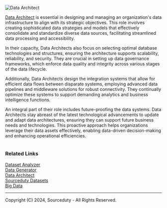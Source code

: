 ![Data Architect](https://github.com/sourceduty/Data_Architect/assets/123030236/599ae650-24d8-40ee-ac95-aaa28af5af7f)

[Data Architect](https://chatgpt.com/g/g-3gpIHu1BY-data-architect) is essential in designing and managing an organization's data infrastructure to align with its strategic objectives. This role involves creating sophisticated data strategies and models that effectively consolidate and standardize diverse data sources, facilitating streamlined data processing and accessibility.

In their capacity, Data Architects also focus on selecting optimal database technologies and structures, ensuring the architecture supports scalability, reliability, and security. They are crucial in setting up data governance frameworks, which enforce data quality and integrity across various stages of the data lifecycle.

Additionally, Data Architects design the integration systems that allow for efficient data flows between disparate systems, employing advanced data pipelines and middleware solutions for robust connectivity. They continually optimize these systems to support demanding analytics and business intelligence functions.

An integral part of their role includes future-proofing the data systems. Data Architects stay abreast of the latest technological advancements to update and adapt data architectures, ensuring they can support future business needs and technologies. This proactive approach helps organizations leverage their data assets effectively, enabling data-driven decision-making and enhancing operational efficiencies.

#
### Related Links

[Dataset Analyzer](https://chatgpt.com/g/g-cYFvzXtdg-dataset-analyzer)
<br>
[Data Generator](https://github.com/sourceduty/Data_Generator)
<br>
[Data Architect](https://github.com/sourceduty/Data_Architect)
<br>
[Sourceduty Datasets](https://www.kaggle.com/sourceduty)
<br>
[Big Data](https://github.com/sourceduty/Big_Data)

***
Copyright (C) 2024, Sourceduty - All Rights Reserved.
